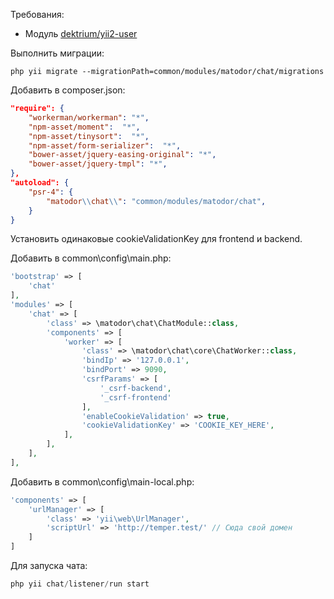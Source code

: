 Требования:
- Модуль [dektrium/yii2-user](https://github.com/dektrium/yii2-user)

Выполнить миграции:
```
php yii migrate --migrationPath=common/modules/matodor/chat/migrations
```

Добавить в composer.json:
```json
"require": {
    "workerman/workerman": "*",
    "npm-asset/moment":  "*",
    "npm-asset/tinysort":  "*",
    "npm-asset/form-serializer":  "*",
    "bower-asset/jquery-easing-original": "*",
    "bower-asset/jquery-tmpl": "*",
},
"autoload": {
    "psr-4": {
        "matodor\\chat\\": "common/modules/matodor/chat",
    }
}
```

Установить одинаковые cookieValidationKey для frontend и backend.

Добавить в common\config\main.php:
```php
'bootstrap' => [
    'chat'
],
'modules' => [
    'chat' => [
        'class' => \matodor\chat\ChatModule::class,
        'components' => [
            'worker' => [
                'class' => \matodor\chat\core\ChatWorker::class,
                'bindIp' => '127.0.0.1',
                'bindPort' => 9090,
                'csrfParams' => [
                    '_csrf-backend',
                    '_csrf-frontend'
                ],
                'enableCookieValidation' => true,
                'cookieValidationKey' => 'COOKIE_KEY_HERE',
            ],
        ],
    ],
],
```


Добавить в common\config\main-local.php:
```php
'components' => [
    'urlManager' => [
        'class' => 'yii\web\UrlManager',
        'scriptUrl' => 'http://temper.test/' // Сюда свой домен
    ]
]
```

Для запуска чата:
```php
php yii chat/listener/run start
```